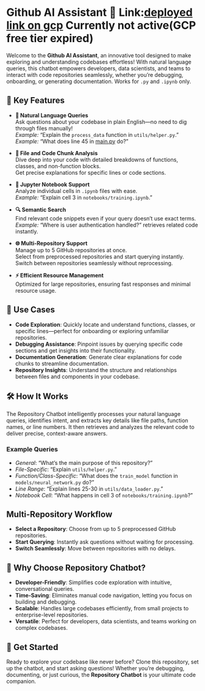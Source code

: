 # Github AI Assistant 🤖  Link:[deployed link on gcp](https://github-ai-assistant-948064657022.us-central1.run.app/) Currently not active(GCP free tier expired)

Welcome to the **Github AI Assistant**, an innovative tool designed to make exploring and understanding codebases effortless! With natural language queries, this chatbot empowers developers, data scientists, and teams to interact with code repositories seamlessly, whether you’re debugging, onboarding, or generating documentation. Works for `.py` and `.ipynb` only.

## 🚀 Key Features

- **💬 Natural Language Queries**  
  Ask questions about your codebase in plain English—no need to dig through files manually!  
  *Example:* “Explain the `process_data` function in `utils/helper.py`.”  
  *Example:* “What does line 45 in [main.py](http://main.py) do?”

- **📂 File and Code Chunk Analysis**  
  Dive deep into your code with detailed breakdowns of functions, classes, and non-function blocks.  
  Get precise explanations for specific lines or code sections.

- **📓 Jupyter Notebook Support**  
  Analyze individual cells in `.ipynb` files with ease.  
  *Example:* “Explain cell 3 in `notebooks/training.ipynb`.”

- **🔍 Semantic Search**  
  Find relevant code snippets even if your query doesn’t use exact terms.  
  *Example:* “Where is user authentication handled?” retrieves related code instantly.

- **🌐 Multi-Repository Support**  
  Manage up to 5 GitHub repositories at once.  
  Select from preprocessed repositories and start querying instantly.  
  Switch between repositories seamlessly without reprocessing.

- **⚡ Efficient Resource Management**  
  Optimized for large repositories, ensuring fast responses and minimal resource usage.

## 🎯 Use Cases

- **Code Exploration**: Quickly locate and understand functions, classes, or specific lines—perfect for onboarding or exploring unfamiliar repositories.  
- **Debugging Assistance**: Pinpoint issues by querying specific code sections and get insights into their functionality.  
- **Documentation Generation**: Generate clear explanations for code chunks to streamline documentation.  
- **Repository Insights**: Understand the structure and relationships between files and components in your codebase.

## 🛠️ How It Works

The Repository Chatbot intelligently processes your natural language queries, identifies intent, and extracts key details like file paths, function names, or line numbers. It then retrieves and analyzes the relevant code to deliver precise, context-aware answers.

### Example Queries
- *General*: “What’s the main purpose of this repository?”  
- *File-Specific*: “Explain `utils/helper.py`.”  
- *Function/Class-Specific*: “What does the `train_model` function in `models/neural_network.py` do?”  
- *Line Range*: “Explain lines 25-30 in `utils/data_loader.py`.”  
- *Notebook Cell*: “What happens in cell 3 of `notebooks/training.ipynb`?”

## Multi-Repository Workflow

- **Select a Repository**: Choose from up to 5 preprocessed GitHub repositories.  
- **Start Querying**: Instantly ask questions without waiting for processing.  
- **Switch Seamlessly**: Move between repositories with no delays.

## 🌟 Why Choose Repository Chatbot?

- **Developer-Friendly**: Simplifies code exploration with intuitive, conversational queries.  
- **Time-Saving**: Eliminates manual code navigation, letting you focus on building and debugging.  
- **Scalable**: Handles large codebases efficiently, from small projects to enterprise-level repositories.  
- **Versatile**: Perfect for developers, data scientists, and teams working on complex codebases.

## 🚀 Get Started

Ready to explore your codebase like never before? Clone this repository, set up the chatbot, and start asking questions! Whether you’re debugging, documenting, or just curious, the **Repository Chatbot** is your ultimate code companion.

